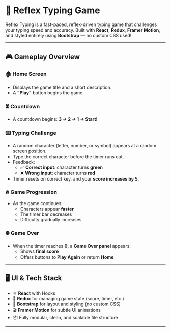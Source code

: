 # 🚀 Reflex Typing Game

Reflex Typing is a fast-paced, reflex-driven typing game that challenges your typing speed and accuracy. Built with **React**, **Redux**, **Framer Motion**, and styled entirely using **Bootstrap** — no custom CSS used!

---

## 🎮 Gameplay Overview

### 🏠 Home Screen
- Displays the game title and a short description.
- A **"Play"** button begins the game.

### ⏳ Countdown
- A countdown begins: **3 → 2 → 1 → Start!**

### ⌨️ Typing Challenge
- A random character (letter, number, or symbol) appears at a random screen position.
- Type the correct character before the timer runs out.
- Feedback:
  - ✅ **Correct input**: character turns **green**
  - ❌ **Wrong input**: character turns **red**
- Timer resets on correct key, and your **score increases by 5**.

### 🔥 Game Progression
- As the game continues:
  - Characters appear **faster**
  - The timer bar decreases
  - Difficulty gradually increases

### ⛔ Game Over
- When the timer reaches **0**, a **Game Over panel** appears:
  - Shows **final score**
  - Offers buttons to **Play Again** or return **Home**

---

## 🖥️ UI & Tech Stack

- ⚛️ **React** with Hooks
- 🧠 **Redux** for managing game state (score, timer, etc.)
- 🎨 **Bootstrap** for layout and styling (no custom CSS)
- 🎬 **Framer Motion** for subtle UI animations
- 📦 Fully modular, clean, and scalable file structure

---
